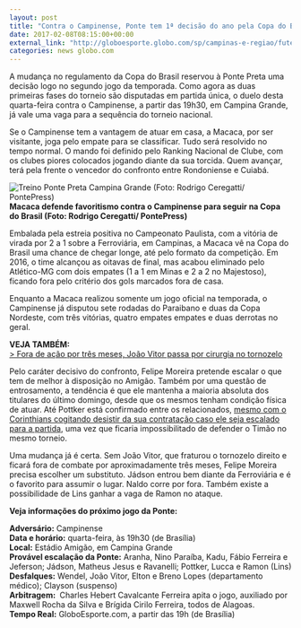 ```yaml
---
layout: post
title: "Contra o Campinense, Ponte tem 1ª decisão do ano pela Copa do Brasil "
date: 2017-02-08T08:15:00+00:00
external_link: "http://globoesporte.globo.com/sp/campinas-e-regiao/futebol/copa-do-brasil/noticia/2017/02/contra-o-campinense-ponte-tem-1-decisao-do-ano-pela-copa-do-brasil.html"
categories: news globo.com
---
```

A mudança no regulamento da Copa do Brasil reservou à Ponte Preta uma decisão logo no segundo jogo da temporada. Como agora as duas primeiras fases do torneio são disputadas em partida única, o duelo desta quarta-feira contra o Campinense, a partir das 19h30, em Campina Grande, já vale uma vaga para a sequência do torneio nacional.&nbsp;

Se o Campinense tem a vantagem de atuar em casa, a Macaca, por ser visitante, joga pelo empate para se classificar. Tudo será resolvido no tempo normal. O mando foi definido pelo Ranking Nacional de Clube, com os clubes piores colocados jogando diante da sua torcida. Quem avançar, terá pela frente o vencedor do confronto entre Rondoniense e Cuiabá.&nbsp;

 ![Treino Ponte Preta Campina Grande (Foto: Rodrigo Ceregatti/ PontePress)](http://s2.glbimg.com/qKbO84_jeNXUMl0lu8j1SJahlmM=/0x175:1280x843/690x360/s.glbimg.com/es/ge/f/original/2017/02/07/treino.pontepreta..jpg "Treino Ponte Preta Campina Grande (Foto: Rodrigo Ceregatti/ PontePress)")**Macaca defende favoritismo contra o Campinense para seguir na Copa do Brasil (Foto: Rodrigo Ceregatti/ PontePress)**

Embalada pela estreia positiva no Campeonato Paulista, com a vitória de virada por 2 a 1 sobre a Ferroviária, em Campinas, a Macaca vê na Copa do Brasil uma chance de chegar longe, até pelo formato da competição. Em 2016, o time alcançou as oitavas de final, mas acabou eliminado pelo Atlético-MG com dois empates (1 a 1 em Minas e 2 a 2 no Majestoso), ficando fora pelo critério dos gols marcados fora de casa.

Enquanto a Macaca realizou somente um jogo oficial na temporada, o Campinense já disputou sete rodadas do Paraibano e duas da Copa Nordeste, com três vitórias, quatro empates empates e duas derrotas no geral.&nbsp;

**VEJA TAMBÉM:**  
[\>&nbsp;Fora de ação por três meses, João Vitor passa por cirurgia no tornozelo](http://globoesporte.globo.com/sp/campinas-e-regiao/futebol/times/ponte-preta/noticia/2017/02/fora-de-acao-por-tres-meses-joao-vitor-passa-por-cirurgia-no-tornozelo.html#equipe-ponte-preta)

Pelo caráter decisivo do confronto, Felipe Moreira pretende escalar o que tem de melhor à disposição no Amigão. Também por uma questão de entrosamento, a tendência é que ele mantenha a maioria absoluta dos titulares do último domingo, desde que os mesmos tenham condição física de atuar. Até Pottker está confirmado entre os relacionados, [mesmo com o Corinthians cogitando desistir da sua contratação caso ele seja escalado para a partida](http://globoesporte.globo.com/sp/futebol/noticia/2017/02/corinthians-cogita-desistir-de-pottker-se-atacante-jogar-pela-copa-do-brasil.html), uma vez que ficaria impossibilitado de defender o Timão no mesmo torneio.&nbsp;

Uma mudança já é certa. Sem João Vitor, que fraturou o tornozelo direito e ficará fora de combate por aproximadamente três meses, Felipe Moreira precisa escolher um substituto. Jádson entrou bem diante da Ferroviária e é o favorito para assumir o lugar. Naldo corre por fora. Também existe a possibilidade de Lins ganhar a vaga de Ramon no ataque.&nbsp;  
  
**Veja informações do próximo jogo da Ponte:**  
  
**Adversário:** Campinense  
**Data e horário:** quarta-feira, às 19h30 (de Brasília)  
**Local:** Estádio Amigão, em Campina Grande  
**Provável escalação da Ponte:** Aranha, Nino Paraíba, Kadu, Fábio Ferreira e Jeferson; Jádson, Matheus Jesus e Ravanelli; Pottker, Lucca e Ramon (Lins)  
**Desfalques:** Wendel, João Vitor, Elton e Breno Lopes (departamento médico); Clayson (suspenso)  
**Arbitragem:&nbsp;** Charles Hebert Cavalcante Ferreira apita o jogo, auxiliado por Maxwell Rocha da Silva e Brígida Cirilo Ferreira, todos de Alagoas.   
**Tempo Real:** GloboEsporte.com, a partir das 19h (de Brasília)&nbsp;

